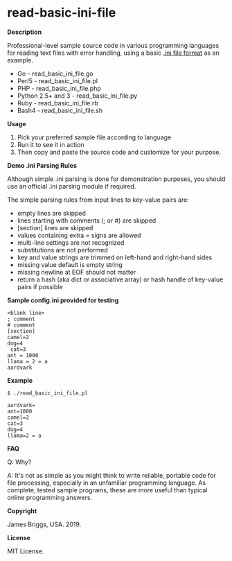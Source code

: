 # read-basic-ini-file

**Description**

Professional-level sample source code in various programming languages for reading text files with error handling, using a basic [.ini file format](https://en.wikipedia.org/wiki/INI_file) as an example.

* Go - read_basic_ini_file.go
* Perl5 - read_basic_ini_file.pl
* PHP - read_basic_ini_file.php
* Python 2.5+ and 3 - read_basic_ini_file.py
* Ruby - read_basic_ini_file.rb
* Bash4 - read_basic_ini_file.sh

**Usage**

1. Pick your preferred sample file according to language
2. Run it to see it in action
3. Then copy and paste the source code and customize for your purpose.

**Demo .ini Parsing Rules**

Although simple .ini parsing is done for demonstration purposes, you
should use an official .ini parsing module if required.

The simple parsing rules from input lines to key-value pairs are:

* empty lines are skipped
* lines starting with comments (; or #) are skipped
* [section] lines are skipped
* values containing extra = signs are allowed
* multi-line settings are not recognized
* substitutions are not performed
* key and value strings are trimmed on left-hand and right-hand sides
* missing value default is empty string
* missing newline at EOF should not matter
* return a hash (aka dict or associative array) or hash handle of key-value pairs if possible

**Sample config.ini provided for testing**

```
<blank line>
; comment
# comment
[section]
camel=2
dog=4
 cat=3
ant = 1000
llama = 2 = a
aardvark
```

**Example**

```
$ ./read_basic_ini_file.pl

aardvark=
ant=1000
camel=2
cat=3
dog=4
llama=2 = a
```

**FAQ**

Q: Why?

A: It's not as simple as you might think to write reliable, portable code for file processing, especially in an unfamiliar programming language. As complete, tested sample programs, these are more useful than typical online programming answers.

**Copyright**

James Briggs, USA. 2019.

**License**

MIT License.
